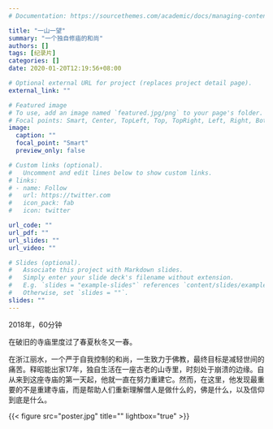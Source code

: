 ```yaml
---
# Documentation: https://sourcethemes.com/academic/docs/managing-content/

title: "一山一望"
summary: "一个独自修庙的和尚"
authors: []
tags: [纪录片]
categories: []
date: 2020-01-20T12:19:56+08:00

# Optional external URL for project (replaces project detail page).
external_link: ""

# Featured image
# To use, add an image named `featured.jpg/png` to your page's folder.
# Focal points: Smart, Center, TopLeft, Top, TopRight, Left, Right, BottomLeft, Bottom, BottomRight.
image:
  caption: ""
  focal_point: "Smart"
  preview_only: false

# Custom links (optional).
#   Uncomment and edit lines below to show custom links.
# links:
# - name: Follow
#   url: https://twitter.com
#   icon_pack: fab
#   icon: twitter

url_code: ""
url_pdf: ""
url_slides: ""
url_video: ""

# Slides (optional).
#   Associate this project with Markdown slides.
#   Simply enter your slide deck's filename without extension.
#   E.g. `slides = "example-slides"` references `content/slides/example-slides.md`.
#   Otherwise, set `slides = ""`.
slides: ""
---
```


2018年，60分钟

在破旧的寺庙里度过了春夏秋冬又一春。

在浙江丽水，一个严于自我控制的和尚，一生致力于佛教，最终目标是减轻世间的痛苦。释昭能出家17年，独自生活在一座古老的山寺里，时刻处于崩溃的边缘。自从来到这座寺庙的第一天起，他就一直在努力重建它。然而，在这里，他发现最重要的不是重建寺庙，而是帮助人们重新理解僧人是做什么的，佛是什么，以及信仰到底是什么。

{{< figure src="poster.jpg" title="" lightbox="true" >}}